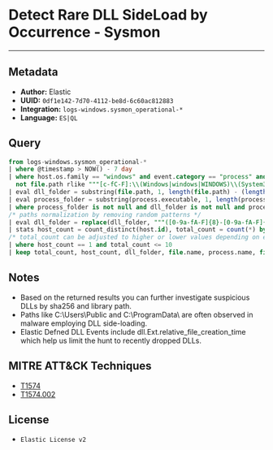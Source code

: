 # Detect Rare DLL SideLoad by Occurrence - Sysmon

---

## Metadata

- **Author:** Elastic
- **UUID:** `0df1e142-7d70-4112-be8d-6c60ac812883`
- **Integration:** `logs-windows.sysmon_operational-*`
- **Language:** `ES|QL`

## Query

```sql
from logs-windows.sysmon_operational-*
| where @timestamp > NOW() - 7 day
| where host.os.family == "windows" and event.category == "process" and event.action == "Image loaded" and file.code_signature.status != "Valid" and
  not file.path rlike """[c-fC-F]:\\(Windows|windows|WINDOWS)\\(System32|SysWOW64|system32|syswow64)\\[a-zA-Z0-9_]+.dll"""
| eval dll_folder = substring(file.path, 1, length(file.path) - (length(file.name) + 1))
| eval process_folder = substring(process.executable, 1, length(process.executable) - (length(process.name) + 1))
| where process_folder is not null and dll_folder is not null and process_folder == dll_folder and file.name != process.name
/* paths normalization by removing random patterns */
| eval dll_folder = replace(dll_folder, """([0-9a-fA-F]{8}-[0-9a-fA-F]{4}-[0-9a-fA-F]{4}-[0-9a-fA-F]{4}-[0-9a-fA-F]{12}|ns[a-z][A-Z0-9]{3,4}\.tmp|DX[A-Z0-9]{3,4}\.tmp|7z[A-Z0-9]{3,5}\.tmp|[0-9\.\-\_]{3,})""", ""), process_folder = replace(process_folder, """([0-9a-fA-F]{8}-[0-9a-fA-F]{4}-[0-9a-fA-F]{4}-[0-9a-fA-F]{4}-[0-9a-fA-F]{12}|ns[a-z][A-Z0-9]{3,4}\.tmp|DX[A-Z0-9]{3,4}\.tmp|7z[A-Z0-9]{3,5}\.tmp|[0-9\.\-\_]{3,})""", ""), dll_folder = replace(dll_folder, """[cC]:\\[uU][sS][eE][rR][sS]\\[a-zA-Z0-9\.\-\_\$]+\\""", "C:\\\\users\\\\user\\\\"), process_folder = replace(process_folder, """[cC]:\\[uU][sS][eE][rR][sS]\\[a-zA-Z0-9\.\-\_\$]+\\""", "C:\\\\users\\\\user\\\\")
| stats host_count = count_distinct(host.id), total_count = count(*) by dll_folder, file.name, process.name, file.hash.sha256
/* total_count can be adjusted to higher or lower values depending on env */
| where host_count == 1 and total_count <= 10
| keep total_count, host_count, dll_folder, file.name, process.name, file.hash.sha256
```

## Notes

- Based on the returned results you can further investigate suspicious DLLs by sha256 and library path.
- Paths like C:\\Users\\Public and C:\\ProgramData\\ are often observed in malware employing DLL side-loading.
- Elastic Defned DLL Events include dll.Ext.relative_file_creation_time which help us limit the hunt to recently dropped DLLs.
## MITRE ATT&CK Techniques

- [T1574](https://attack.mitre.org/techniques/T1574)
- [T1574.002](https://attack.mitre.org/techniques/T1574/002)

## License

- `Elastic License v2`
